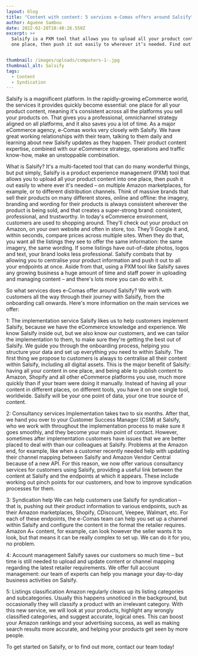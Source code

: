 ```yaml
---
layout: blog
title: "Content with content: 5 services e-Comas offers around Salsify"
author: Aguène Sambou
date: 2022-02-28T18:48:26.550Z
excerpt: >+
  Salsify is a PXM tool that allows you to upload all your product content into
  one place, then push it out easily to wherever it’s needed. Find out more…


thumbnail: /images/uploads/computers-1-.jpg
thumbnail_alt: Salsify
tags:
  - Content
  - Syndication
---
```

Salsify is a magnificent platform.
In the rapidly-growing eCommerce world, the services it provides quickly become essential: one place for all your product content, meaning it's consistent across all the platforms you sell your products on.
That gives you a professional, omnichannel strategy aligned on all platforms, and it also saves you a lot of time.
As a major eCommerce agency, e-Comas works very closely with Salsify. We have great working relationships with their team, talking to them daily and learning about new Salsify updates as they happen. Their product content expertise, combined with our eCommerce strategy, operations and traffic know-how, make an unstoppable combination.

What is Salsify?
It's a multi-faceted tool that can do many wonderful things, but put simply, Salsify is a product experience management (PXM) tool that allows you to upload all your product content into one place, then push it out easily to where ever it's needed – on multiple Amazon marketplaces, for example, or to different distribution channels.
Think of massive brands that sell their products on many different stores, online and offline: the imagery, branding and wording for their products is always consistent wherever the product is being sold, and that creates a super-strong brand: consistent, professional, and trustworthy.
In today's eCommerce environment, customers are used to shopping around. They'll check out your product on Amazon, on your own website and often in store, too. They'll Google it and, within seconds, compare prices across multiple sites.
When they do that, you want all the listings they see to offer the same information: the same imagery, the same wording. If some listings have out-of-date photos, logos and text, your brand looks less professional. Salsify combats that by allowing you to centralise your product information and push it out to all your endpoints at once.
Aside from that, using a PXM tool like Salsify saves any growing business a huge amount of time and staff power in uploading and managing content – and there's lots more you can do with it.

So what services does e-Comas offer around Salsify?
We work with customers all the way through their journey with Salsify, from the onboarding call onwards.
Here's more information on the main services we offer:

1: The implementation service
Salsify likes us to help customers implement Salsify, because we have the eCommerce knowledge and experience. We know Salsify inside out, but we also know our customers, and we can tailor the implementation to them, to make sure they're getting the best out of Salsify.
We guide you through the onboarding process, helping you structure your data and set up everything you need to within Salsify.
The first thing we propose to customers is always to centralise all their content within Salsify, including all digital assets.
This is the major benefit of Salsify: having all your content in one place, and being able to publish content to Amazon, Shopify and all other eCommerce platforms you use, much more quickly than if your team were doing it manually.
Instead of having all your content in different places, on different tools, you have it on one single tool, worldwide. Salsify will be your one point of data, your one true source of content.

2: Consultancy services
Implementation takes two to six months. After that, we hand you over to your Customer Success Manager (CSM) at Salsify, who we work with throughout the implementation process to make sure it goes smoothly, and they become your main point of contact.
However, sometimes after implementation customers have issues that we are better placed to deal with than our colleagues at Salsify. Problems at the Amazon end, for example, like when a customer recently needed help with updating their channel mapping between Salsify and Amazon Vendor Central because of a new API.
For this reason, we now offer various consultancy services for customers using Salsify, providing a useful link between the content at Salsify and the endpoints at which it appears.
These include working out pinch points for our customers, and how to improve syndication processes for them.

3: Syndication help
We can help customers use Salsify for syndication – that is, pushing out their product information to various endpoints, such as their Amazon marketplaces, Shopify, CDiscount, Veepee, Walmart, etc.
For each of these endpoints, the e-Comas team can help you set up a channel within Salsify and configure the content in the format the retailer requires.
Amazon A+ content, for example, can look however the seller wants it to look, but that means it can be really complex to set up. We can do it for you, no problem.

4: Account management
Salsify saves our customers so much time – but time is still needed to upload and update content or channel mapping regarding the latest retailer requirements.
We offer full account management: our team of experts can help you manage your day-to-day business activities on Salsify.

5: Listings classification
Amazon regularly cleans up its listing categories and subcategories. Usually this happens unnoticed in the background, but occasionally they will classify a product with an irrelevant category.
With this new service, we will look at your products, highlight any wrongly classified categories, and suggest accurate, logical ones.
This can boost your Amazon rankings and your advertising success, as well as making search results more accurate, and helping your products get seen by more people.

To get started on Salsify, or to find out more, contact our team today!